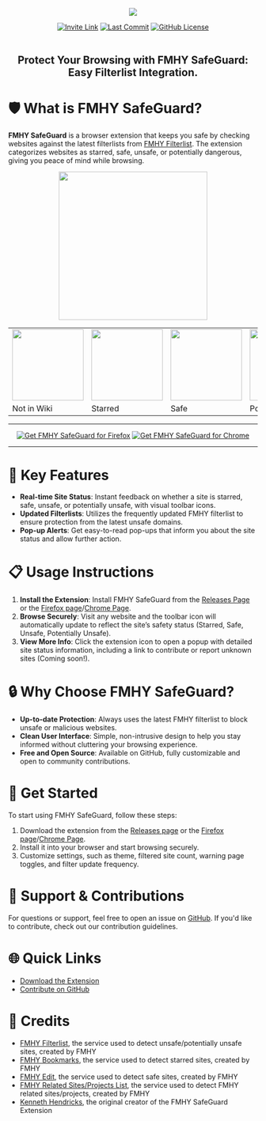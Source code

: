 <p align="center">
  <a href="https://github.com/fmhy/FMHY-SafeGuard/releases"><img src="https://github.com/fmhy/FMHY-SafeGuard/blob/main/assets/banner.png" /></a>
</p>
<div align="center">
  <a href="https://rentry.co/fmhy-invite">
    <img src="https://img.shields.io/static/v1?label=Join&message=FMHY&color=c4b5fd" alt="Invite Link"></a>
  <a href="https://github.com/fmhy/FMHY-SafeGuard/commits/main/">
    <img src="https://img.shields.io/github/last-commit/fmhy/FMHY-SafeGuard?label=Last%20Commit&color=green" alt="Last Commit"></a>
  <a href="https://github.com/v/FMHY-SafeGuard/blob/main/LICENSE">
    <img src="https://img.shields.io/github/license/fmhy/FMHY-SafeGuard" alt="GitHub License"></a>
</div>
<br>
<h2> <div align="center"><b> Protect Your Browsing with FMHY SafeGuard: Easy Filterlist Integration. </b></div> </h2>

# 🛡️ What is FMHY SafeGuard?

**FMHY SafeGuard** is a browser extension that keeps you safe by checking websites against the latest filterlists from [FMHY Filterlist](https://github.com/fmhy/FMHYFilterlist). The extension categorizes websites as starred, safe, unsafe, or potentially dangerous, giving you peace of mind while browsing.

<p align="center">
  <img src="https://github.com/fmhy/FMHY-SafeGuard/blob/main/assets/header.png" style="width: 300px">
</p>

<div align="center">
  <table>
    <tr>
      <td><img src="https://github.com/fmhy/FMHY-SafeGuard/blob/main/assets/icons/default.png" style="width: 144px"></td>
      <td><img src="https://github.com/fmhy/FMHY-SafeGuard/blob/main/assets/icons/starred.png" style="width: 144px"></td>
      <td><img src="https://github.com/fmhy/FMHY-SafeGuard/blob/main/assets/icons/safe.png" style="width: 144px"></td>
      <td><img src="https://github.com/fmhy/FMHY-SafeGuard/blob/main/assets/icons/potentially_unsafe.png" style="width: 144px"></td>
      <td><img src="https://github.com/fmhy/FMHY-SafeGuard/blob/main/assets/icons/unsafe.png" style="width: 144px"></td>
    </tr>
    <tr>
      <td>Not in Wiki</td>
      <td>Starred</td>
      <td>Safe</td>
      <td>Potentially Unsafe</td>
      <td>Unsafe</td>
    </tr>
  </table>
</div>

***

<p align="center">
  <a href="https://addons.mozilla.org/en-US/firefox/addon/fmhy-safeguard/"><img src="https://github.com/fmhy/FMHY-SafeGuard/blob/main/assets/firefox_addon_image.png" alt="Get FMHY SafeGuard for Firefox"></a>
  <a href="https://chromewebstore.google.com/detail/fmhy-safeguard/ihcppnlmkfeclmehgdhjkglkbmiemnmp"><img src="https://github.com/fmhy/FMHY-SafeGuard/blob/main/assets/chrome_addon_image.png" alt="Get FMHY SafeGuard for Chrome"></a>
</div>

***

# 🌟 Key Features
- **Real-time Site Status**: Instant feedback on whether a site is starred, safe, unsafe, or potentially unsafe, with visual toolbar icons.
- **Updated Filterlists**: Utilizes the frequently updated FMHY filterlist to ensure protection from the latest unsafe domains.
- **Pop-up Alerts**: Get easy-to-read pop-ups that inform you about the site status and allow further action.

# 📋 Usage Instructions

1. **Install the Extension**: Install FMHY SafeGuard from the [Releases Page](https://github.com/fmhy/FMHY-SafeGuard/releases) or the [Firefox page](https://addons.mozilla.org/en-US/firefox/addon/fmhy-safeguard/)/[Chrome Page](https://chromewebstore.google.com/detail/fmhy-safeguard/ihcppnlmkfeclmehgdhjkglkbmiemnmp).
2. **Browse Securely**: Visit any website and the toolbar icon will automatically update to reflect the site’s safety status (Starred, Safe, Unsafe, Potentially Unsafe).
3. **View More Info**: Click the extension icon to open a popup with detailed site status information, including a link to contribute or report unknown sites (Coming soon!).

# 🔒 Why Choose FMHY SafeGuard?

- **Up-to-date Protection**: Always uses the latest FMHY filterlist to block unsafe or malicious websites.
- **Clean User Interface**: Simple, non-intrusive design to help you stay informed without cluttering your browsing experience.
- **Free and Open Source**: Available on GitHub, fully customizable and open to community contributions.

# 🚀 Get Started

To start using FMHY SafeGuard, follow these steps:
1. Download the extension from the [Releases page](https://github.com/fmhy/FMHY-SafeGuard/releases) or the [Firefox page](https://addons.mozilla.org/en-US/firefox/addon/fmhy-safeguard/)/[Chrome Page](https://chromewebstore.google.com/detail/fmhy-safeguard/ihcppnlmkfeclmehgdhjkglkbmiemnmp).
2. Install it into your browser and start browsing securely.
3. Customize settings, such as theme, filtered site count, warning page toggles, and filter update frequency.

# 💬 Support & Contributions

For questions or support, feel free to open an issue on [GitHub](https://github.com/fmhy/FMHY-SafeGuard/issues). If you'd like to contribute, check out our contribution guidelines.

# 🌐 Quick Links
- [Download the Extension](https://github.com/fmhy/FMHY-SafeGuard/releases)
- [Contribute on GitHub](https://github.com/fmhy/FMHY-SafeGuard/pulls)

# 📜 Credits
- [FMHY Filterlist](https://github.com/fmhy/FMHYFilterlist), the service used to detect unsafe/potentially unsafe sites, created by FMHY
- [FMHY Bookmarks](https://github.com/fmhy/bookmarks), the service used to detect starred sites, created by FMHY
- [FMHY Edit](https://github.com/fmhy/edit), the service used to detect safe sites, created by FMHY
- [FMHY Related Sites/Projects List](https://github.com/fmhy/FMHY-SafeGuard/blob/main/fmhy-filterlist.txt), the service used to detect FMHY related sites/projects, created by FMHY
- [Kenneth Hendricks](https://github.com/kenhendricks00), the original creator of the FMHY SafeGuard Extension
